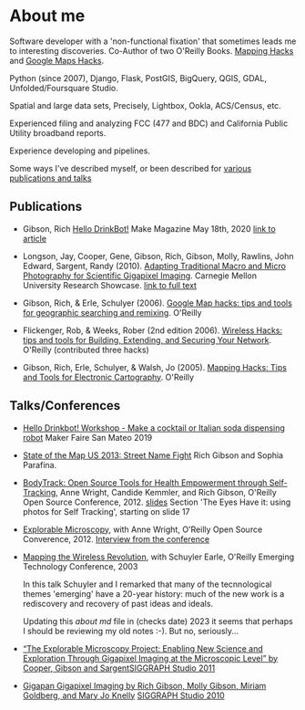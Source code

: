 # About me

Software developer with a 'non-functional fixation' that sometimes leads me to 
interesting discoveries. Co-Author of two O'Reilly Books. <u>Mapping Hacks</u>
and <u>Google Maps Hacks</u>.

Python (since 2007), Django, Flask, PostGIS, BigQuery, QGIS, GDAL, Unfolded/Foursquare Studio.<br>

Spatial and large data sets, Precisely, Lightbox, Ookla, ACS/Census, etc.<br>

Experienced filing and analyzing FCC (477 and BDC) and California Public Utility broadband reports.<br>

Experience developing and pipelines.<br>

Some ways I've described myself, or been described for [various publications and talks](about_me.md)

## Publications

- Gibson, Rich <u>Hello DrinkBot!</u> Make Magazine May 18th, 2020 [link to article](https://makezine.com/projects/hello-drinkbot/)

- Longson, Jay, Cooper, Gene, Gibson, Rich, Gibson, Molly, Rawlins, John Edward, Sargent, Randy (2010). <u>Adapting Traditional Macro and Micro Photography for Scientific Gigapixel Imaging</u>. Carnegie Mellon University Research Showcase. [link to full text](https://kilthub.cmu.edu/articles/journal_contribution/Adapting_Traditional_Macro_and_Micro_Photography_for_Scientific_Gigapixel_Imaging/6709385)

- Gibson, Rich, & Erle, Schulyer (2006). <u>Google Map hacks: tips and tools for geographic searching and remixing</u>. O'Reilly

- Flickenger, Rob, & Weeks, Rober (2nd edition 2006). <u>Wireless Hacks: tips and tools for Building, Extending, and Securing Your Network</u>. O'Reilly (contributed three hacks)

- Gibson, Rich,  Erle, Schulyer, & Walsh, Jo (2005). <u>Mapping Hacks:  Tips and Tools for Electronic Cartography</u>. O'Reilly


## Talks/Conferences

- <u>Hello Drinkbot! Workshop - Make a cocktail or Italian soda dispensing robot</u> Maker Faire San Mateo 2019

- <u>State of the Map US 2013: Street Name Fight</u> Rich Gibson and Sophia Parafina. 

- <u>BodyTrack: Open Source Tools for Health Empowerment through Self-Tracking</u>, Anne Wright, Candide Kemmler, and Rich Gibson, O'Reilly Open Source Conference, 2012. [slides](https://www.slideshare.net/OReillyOSCON/bodytrack-open-source-tools-for-health-empowerment-through-selftracking) Section 'The Eyes Have it: using photos for Self Tracking', starting on slide 17

- <u>Explorable Microscopy</u>, with Anne Wright, O'Reilly Open Source Converence, 2012. [Interview from
  the conference](https://www.youtube.com/watch?v=KUmxNGfXP7U)

- <u>Mapping the Wireless Revolution</u>, with Schuyler Earle, O'Reilly Emerging Technology Conference, 2003  

  In this talk Schuyler and I remarked that many of the tecnnological themes 'emerging' have a 20-year history:
  much of the new work is a rediscovery and recovery of past ideas and ideals.

  Updating this <i>about md</i> file in (checks date) 2023 it seems that perhaps I should be reviewing my
  old notes :-). But no, seriously...

- <u>“The Explorable Microscopy Project: Enabling New Science and Exploration Through Gigapixel Imaging at the Microscopic Level” by Cooper, Gibson and Sargent</u>[SIGGRAPH Studio 2011](https://history.siggraph.org/experience/the-explorable-microscopy-project-enabling-new-science-and-exploration-through-gigapixel-imaging-at-the-microscopic-level-by-cooper-gibson-and-sargent/)

- <u>Gigapan Gigapixel Imaging by Rich Gibson, Molly Gibson, Miriam Goldberg, and Mary Jo Knelly</u> [SIGGRAPH Studio 2010](http://s2010.siggraph.org/for_attendees/studio.html) 



